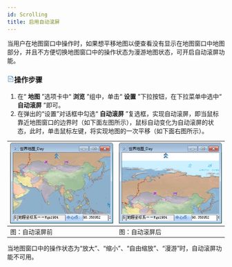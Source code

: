 ```yaml
---
id: Scrolling
title: 启用自动滚屏
---
```

当用户在地图窗口中操作时，如果想平移地图以便查看没有显示在地图窗口中地图部分，并且不方便切换地图窗口中的操作状态为漫游地图状态，可开启自动滚屏功能。

### ![](../../img/read.gif)操作步骤

  1. 在“ **地图** ”选项卡中“ **浏览** ”组中，单击“ **设置** ”下拉按钮，在下拉菜单中选中“ **自动滚屏** ”即可。
  2. 在弹出的“设置”对话框中勾选“ **自动滚屏** ”复选框，实现自动滚屏，即当鼠标靠近地图窗口的边界时（如下面左图所示），鼠标自动变化为自动滚屏的状态，此时，单击鼠标左键，将实现地图的一次平移（如下面右图所示）。      

  ![](img/scrollscreen.png)|![](img/scrollscreen2.png)  
  ---|---    
  图：自动滚屏前 | 图：自动滚屏后  
  
当地图窗口中的操作状态为“放大”、“缩小”、“自由缩放”、“漫游”时，自动滚屏功能不可用。

